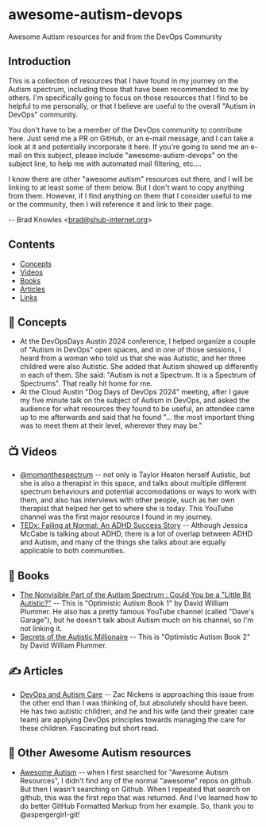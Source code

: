 # awesome-autism-devops

Awesome Autism resources for and from the DevOps Community

## Introduction

This is a collection of resources that I have found in my journey on the Autism spectrum, including those that have been recommended to me by others. I'm specifically going to focus on those resources that I find to be helpful to me personally, or that I believe are useful to the overall "Autism in DevOps" community.

You don't have to be a member of the DevOps community to contribute here.  Just send me a PR on GitHub, or an e-mail message, and I can take a look at it and potentially incorporate it here.  If you're going to send me an e-mail on this subject, please include "awesome-autism-devops" on the subject line, to help me with automated mail filtering, etc....

I know there are other "awesome autism" resources out there, and I will be linking to at least some of them below.  But I don't want to copy anything from them.  However, if I find anything on them that I consider useful to me or the community, then I will reference it and link to their page.

-- Brad Knowles \<brad@shub-internet.org\>

## Contents

- [Concepts](#thinking-concepts)
- [Videos](#tv-videos)
- [Books](#green_book-books)
- [Articles](#writing_hand-articles)
- [Links](#link-other-awesome-autism-resources)

## :thinking: Concepts

- At the DevOpsDays Austin 2024 conference, I helped organize a couple of "Autism in DevOps" open spaces, and in one of those sessions, I heard from a woman who told us that she was Autistic, and her three childred were also Autistic.  She added that Autism showed up differently in each of them.  She said: "Autism is not a Spectrum.  It is a Spectrum of Spectrums".  That really hit home for me.
- At the Cloud Austin "Dog Days of DevOps 2024" meeting, after I gave my five minute talk on the subject of Autism in DevOps, and asked the audience for what resources they found to be useful, an attendee came up to me afterwards and said that he found "... the most important thing was to meet them at their level, wherever they may be."

## :tv: Videos

- [@momonthespectrum](http://www.youtube.com/@MomontheSpectrum) -- not only is Taylor Heaton herself Autistic, but she is also a therapist in this space, and talks about multiple different spectrum behaviours and potential accomodations or ways to work with them, and also has interviews with other people, such as her own therapist that helped her get to where she is today.  This YouTube channel was the first major resource I found in my journey.
- [TEDx: Failing at Normal: An ADHD Success Story](https://youtu.be/JiwZQNYlGQI?si=DzTXzVXsoCc1Bvtr) -- Although Jessica McCabe is talking about ADHD, there is a lot of overlap between ADHD and Autism, and many of the things she talks about are equally applicable to both communities.

## :green_book: Books

- [The Nonvisible Part of the Autism Spectrum : Could You be a "Little Bit Autistic?"](https://a.co/d/3CWsdzD) -- This is "Optimistic Autism Book 1" by David William Plummer.  He also has a pretty famous YouTube channel (called "Dave's Garage"), but he doesn't talk about Autism much on his channel, so I'm not linking it.
- [Secrets of the Autistic Millionaire](https://a.co/d/7CqgJec) -- This is "Optimistic Autism Book 2" by David William Plummer.

## :writing_hand: Articles

- [DevOps and Autism Care](https://www.usenix.org/publications/loginonline/devops-autism-care) -- Zac Nickens is approaching this issue from the other end than I was thinking of, but absolutely should have been.  He has two autistic children, and he and his wife (and their greater care team) are applying DevOps principles towards managing the care for these children.  Fascinating but short read.

## :link: Other Awesome Autism resources

- [Awesome Autism](https://github.com/aspergirl-git/awesome-autism/) -- when I first searched for "Awesome Autism Resources", I didn't find any of the normal "awesome" repos on github.  But then I wasn't searching on Github.  When I repeated that search on github, this was the first repo that was returned.  And I've learned how to do better GitHub Formatted Markup from her example.  So, thank you to @aspergergirl-git!
